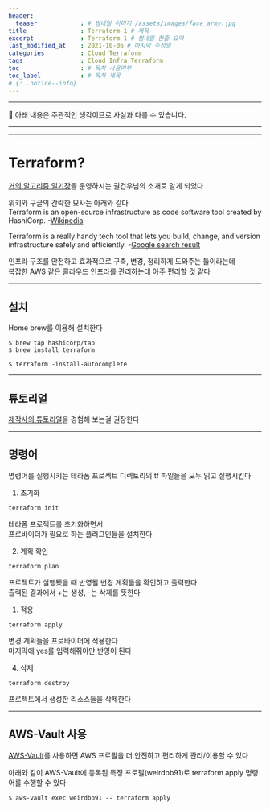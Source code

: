 ```yaml
---
header:
  teaser            : # 썸네일 이미지 /assets/images/face_army.jpg
title               : Terraform 1 # 제목
excerpt             : Terraform 1 # 썸네일 한줄 요약
last_modified_at    : 2021-10-06 # 마지막 수정일
categories          : Cloud Terraform
tags                : Cloud Infra Terraform
toc                 : # 목차 사용여부
toc_label           : # 목차 제목
# {: .notice--info}
---
```


---
🚫 아래 내용은 주관적인 생각이므로 사실과 다를 수 있습니다.

---
---

# Terraform?

[거의 알고리즘 일기장](https://kunkunwoo.tistory.com/)을 운영하시는 권건우님의 소개로 알게 되었다

위키와 구글의 간략한 묘사는 아래와 같다  
Terraform is an open-source infrastructure as code software tool created by HashiCorp. -[Wikipedia](https://en.wikipedia.org/wiki/Terraform_(software))  

Terraform is a really handy tech tool that lets you build, change, and version infrastructure safely and efficiently. -[Google search result](https://www.darwinrecruitment.com/blog/2016/11/what-is-terraform-and-how-is-it-changing-devops-technologies)

인프라 구조를 안전하고 효과적으로 구축, 변경, 정리하게 도와주는 툴이라는데  
복잡한 AWS 같은 클라우드 인프라를 관리하는데 아주 편리할 것 같다

---

## 설치

Home brew를 이용해 설치한다

```
$ brew tap hashicorp/tap
$ brew install terraform

$ terraform -install-autocomplete
```

---

## 튜토리얼

[제작사의 튜토리얼](https://learn.hashicorp.com/tutorials/terraform/aws-build?in=terraform/aws-get-started)을 경험해 보는걸 권장한다

---

## 명령어

명령어를 실행시키는 테라폼 프로젝트 디렉토리의 tf 파일들을 모두 읽고 실행시킨다

1. 초기화

```
terraform init
```

테라폼 프로젝트를 초기화하면서  
프로바이더가 필요로 하는 플러그인들을 설치한다

2. 계획 확인

```
terraform plan
```

프로젝트가 실행됐을 때 반영될 변경 계획들을 확인하고 출력한다  
출력된 결과에서 +는 생성, -는 삭제를 뜻한다  

1. 적용

```
terraform apply
```

변경 계획들을 프로바이더에 적용한다  
마지막에 yes를 입력해줘야만 반영이 된다  

4. 삭제

```
terraform destroy
```

프로젝트에서 생성한 리소스들을 삭제한다

---

## AWS-Vault 사용

[AWS-Vault](https://weirdbb91.github.io/etc/aws_vault_1/)를 사용하면 AWS 프로필을 더 안전하고 편리하게 관리/이용할 수 있다  

아래와 같이 AWS-Vault에 등록된 특정 프로필(weirdbb91)로 terraform apply 명령어를 수행할 수 있다  

```
$ aws-vault exec weirdbb91 -- terraform apply
```

